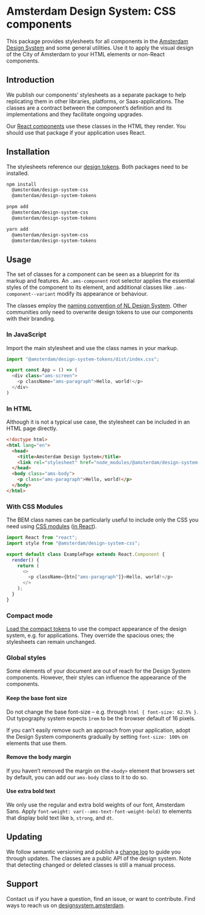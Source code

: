 <!-- @license CC0-1.0 -->

# Amsterdam Design System: CSS components

This package provides stylesheets for all components in the [Amsterdam Design System](https://designsystem.amsterdam) and some general utilities.
Use it to apply the visual design of the City of Amsterdam to your HTML elements or non-React components.

## Introduction

We publish our components’ stylesheets as a separate package to help replicating them in other libraries, platforms, or Saas-applications.
The classes are a contract between the component’s definition and its implementations and they facilitate ongoing upgrades.

Our [React components](https://www.npmjs.com/package/@amsterdam/design-system-react) use these classes in the HTML they render.
You should use that package if your application uses React.

## Installation

The stylesheets reference our [design tokens](https://www.npmjs.com/package/@amsterdam/design-system-tokens).
Both packages need to be installed.

```sh
npm install
  @amsterdam/design-system-css
  @amsterdam/design-system-tokens
```

```sh
pnpm add
  @amsterdam/design-system-css
  @amsterdam/design-system-tokens
```

```sh
yarn add
  @amsterdam/design-system-css
  @amsterdam/design-system-tokens
```

## Usage

The set of classes for a component can be seen as a blueprint for its markup and features.
An `.ams-component` root selector applies the essential styles of the component to its element, and additional classes like `.ams-component--variant` modify its appearance or behaviour.

The classes employ the [naming convention of NL Design System](https://nldesignsystem.nl/handboek/developer/architectuur#bem-class-names-voor-css).
Other communities only need to overwrite design tokens to use our components with their branding.

### In JavaScript

Import the main stylesheet and use the class names in your markup.

```ts
import "@amsterdam/design-system-tokens/dist/index.css";

export const App = () => (
  <div class="ams-screen">
    <p className="ams-paragraph">Hello, world!</p>
  </div>
)
```

### In HTML

Although it is not a typical use case, the stylesheet can be included in an HTML page directly.

```html
<!doctype html>
<html lang="en">
  <head>
    <title>Amsterdam Design System</title>
    <link rel="stylesheet" href="node_modules/@amsterdam/design-system-css/dist/index.css" />
  </head>
  <body class="ams-body">
    <p class="ams-paragraph">Hello, world!</p>
  </body>
</html>
```

### With CSS Modules

The BEM class names can be particularly useful to include only the CSS you need using [CSS modules](https://css-tricks.com/css-modules-part-1-need/) ([in React](https://css-tricks.com/css-modules-part-3-react/)).

```js
import React from "react";
import style from "@amsterdam/design-system-css";

export default class ExamplePage extends React.Component {
  render() {
    return (
      <>
        <p className={btn["ams-paragraph"]}>Hello, world!</p>
      </>
    );
  }
}
```

### Compact mode

[Load the compact tokens](https://github.com/Amsterdam/design-system/blob/main/proprietary/tokens/README.md) to use the compact appearance of the design system, e.g. for applications.
They override the spacious ones; the stylesheets can remain unchanged.

### Global styles

Some elements of your document are out of reach for the Design System components.
However, their styles can influence the appearance of the components.

#### Keep the base font size

Do not change the base font-size – e.g. through `html { font-size: 62.5% }`.
Out typography system expects `1rem` to be the browser default of 16 pixels.

If you can’t easily remove such an approach from your application, adopt the Design System components gradually by setting `font-size: 100%` on elements that use them.

#### Remove the body margin

If you haven’t removed the margin on the `<body>` element that browsers set by default, you can add our `ams-body` class to it to do so.

#### Use extra bold text

We only use the regular and extra bold weights of our font, Amsterdam Sans.
Apply `font-weight: var(--ams-text-font-weight-bold)` to elements that display bold text like `b`, `strong`, and `dt`.

## Updating

We follow semantic versioning and publish a [change log](https://github.com/Amsterdam/design-system/blob/main/packages/css/CHANGELOG.md) to guide you through updates.
The classes are a public API of the design system.
Note that detecting changed or deleted classes is still a manual process.

## Support

Contact us if you have a question, find an issue, or want to contribute.
Find ways to reach us on [designsystem.amsterdam](https://designsystem.amsterdam/?path=/docs/docs-introduction--docs#send-a-message).
